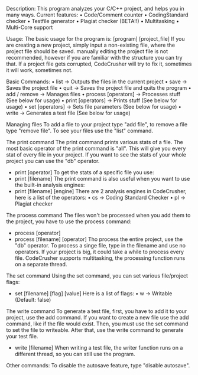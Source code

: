Description:
This program analyzes your C/C++ project, and helps you in many ways. Current features:
	•	Code/Comment counter
	•	CodingStandard checker
	•	Testfile generator
	•	Plagiat checker (BETA!!)
	•	Multitasking
	•	Multi-Core support

Usage:
The basic usage for the program is: [program] [project_file]
If you are creating a new project, simply input a non-existing file, where the project file should be saved. manually editing the project file is not recommended, however if you are familiar with the structure you can try that. If a project file gets corrupted, CodeCrusher will try to fix it, sometimes it will work, sometimes not.

Basic Commands:
	•	list 				-> Outputs the files in the current project
	•	save 			-> Saves the project file
	•	quit	 			-> Saves the project file and quits the program
	•	add / remove		-> Manages files
	•	process [operators]	-> Processes stuff (See below for usage)
	•	print [operators]	-> Prints stuff (See below for usage)
	•	set	[operators]	-> Sets file parameters (See below for usage)
	•	write			-> Generates a test file (See below for usage)

Managing files
To add a file to your project type "add file", to remove a file type "remove file". To see your files use the "list" command.

The print command
The print command prints various stats of a file. The most basic operator of the print command is "all". This will give you every stat of every file in your project. If you want to see the stats of your whole project you can use the "db" operator.
 - print [operator]
To get the stats of a specific file you use:
 - print [filename]
The print command is also useful when you want to use the built-in analysis engines:
 - print [filename] [engine]
There are 2 analysis engines in CodeCrusher, here is a list of the operators:
	•	cs		-> Coding Standard Checker
	•	pl		-> Plagiat checker

The process command
The files won't be processed when you add them to the project, you have to use the process command:
 - process [operator]
 - process [filename] [operator]
Tho process the entire project, use the "db" operator. To process a singe file, type in the filename and use no operators. If your project is big, it could take a while to process every file. CodeCrusher supports multitasking, the processing function runs on a separate thread. 

The set command
Using the set command, you can set various file/project flags:
 - set [filename] [flag] [value]
Here is a list of flags:
	•	w 		-> Writable (Default: false)

The write command
To generate a test file, first, you have to add it to your project, use the add command. If you want to create a new file use the add command, like if the file would exist. Then, you must use the set command to set the file to writeable. After that, use the write command to generate your test file.
 - write [filename]
When writing a test file, the writer function runs on a different thread, so you can still use the program.

Other commands:
To disable the autosave feature, type "disable autosave".
